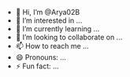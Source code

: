 - 👋 Hi, I’m @Arya02B
- 👀 I’m interested in ...
- 🌱 I’m currently learning ...
- 💞️ I’m looking to collaborate on ...
- 📫 How to reach me ...
- 😄 Pronouns: ...
- ⚡ Fun fact: ...

<!---
Arya02B/Arya02B is a ✨ special ✨ repository because its `README.md` (this file) appears on your GitHub profile.
You can click the Preview link to take a look at your changes.
--->
